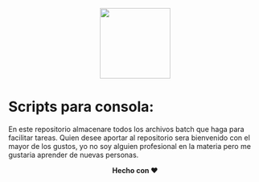 <p align="center">
    <img height="140px" width="140px" src="https://cdn.svgporn.com/logos/terminal.svg"/>
</p>

# Scripts para consola:

En este repositorio almacenare todos los archivos batch que haga para facilitar tareas.
Quien desee aportar al repositorio sera bienvenido con el mayor de los gustos, yo no soy alguien profesional en la materia pero me gustaria aprender de nuevas personas. 

<p align="center">
  <b>Hecho con ❤️
</p>
